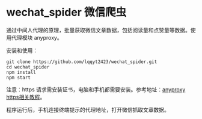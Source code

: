 # wechat_spider 微信爬虫

通过中间人代理的原理，批量获取微信文章数据，包括阅读量和点赞量等数据。使用代理模块 anyproxy。

安装和使用：

```
git clone https://github.com/lqqyt2423/wechat_spider.git
cd wechat_spider
npm install
npm start
```

注意：https 请求需安装证书，电脑和手机都需要安装。参考地址：[anyproxy https相关教程](https://github.com/alibaba/anyproxy/wiki/HTTPS%E7%9B%B8%E5%85%B3%E6%95%99%E7%A8%8B)。

程序运行后，手机连接终端提示的代理地址，打开微信抓取文章数据。
